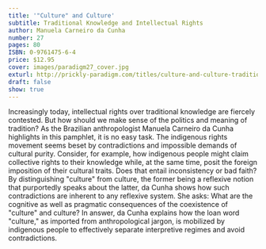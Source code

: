 ```yaml
---
title: '"Culture" and Culture'
subtitle: Traditional Knowledge and Intellectual Rights
author: Manuela Carneiro da Cunha
number: 27
pages: 80
ISBN: 0-9761475-6-4
price: $12.95
cover: images/paradigm27_cover.jpg
exturl: http://prickly-paradigm.com/titles/culture-and-culture-traditional-knowledge-and-intellectual-rights-0.html
draft: false
show: true
---
```

Increasingly today, intellectual rights over traditional knowledge are fiercely contested. But how should we make sense of the politics and meaning of tradition? As the Brazilian anthropologist Manuela Carneiro da Cunha highlights in this pamphlet, it is no easy task. The indigenous rights movement seems beset by contradictions and impossible demands of cultural purity. Consider, for example, how indigenous people might claim collective rights to their knowledge while, at the same time, posit the foreign imposition of their cultural traits. Does that entail inconsistency or bad faith? By distinguishing "culture" from culture, the former being a reflexive notion that purportedly speaks about the latter, da Cunha shows how such contradictions are inherent to any reflexive system. She asks: What are the cognitive as well as pragmatic consequences of the coexistence of "culture" and culture? In answer, da Cunha explains how the loan word "culture," as imported from anthropological jargon, is mobilized by indigenous people to effectively separate interpretive regimes and avoid contradictions.